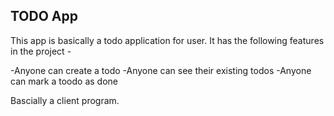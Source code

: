## TODO App
This app is basically a todo application for user.
It has the following features in the project -

-Anyone can create a todo
-Anyone can see their existing todos
-Anyone can mark a toodo as done

Bascially a client program.